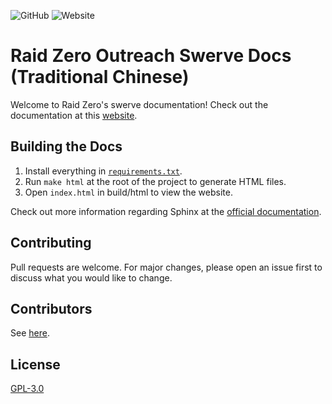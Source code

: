 ![GitHub](https://img.shields.io/github/license/TASRobotics/RaidZero-Outreach-Swerve-Docs-zh_TW?logo=Github)
![Website](https://img.shields.io/website?down_color=red&down_message=offline&label=docs&logo=readthedocs&up_color=green&up_message=online&url=https%3A%2F%2Fraidzero-swerve-docs.readthedocs.io%2Fzh_TW%2Flatest%2F)

# Raid Zero Outreach Swerve Docs (Traditional Chinese)

Welcome to Raid Zero's swerve documentation! Check out the documentation at this [website](https://raidzero-swerve-docs.readthedocs.io/zh_TW/latest/). 

## Building the Docs

1. Install everything in [``requirements.txt``](requirements.txt).
2. Run ``make html`` at the root of the project to generate HTML files. 
3. Open ``index.html`` in build/html to view the website. 

Check out more information regarding Sphinx at the [official documentation](https://www.sphinx-doc.org/en/master/). 

## Contributing

Pull requests are welcome. For major changes, please open an issue first to discuss what you would like to change. 

## Contributors 

See [here](https://github.com/TASRobotics/RaidZero-Outreach-Swerve-Docs#contributors).

## License

[GPL-3.0](https://choosealicense.com/licenses/gpl-3.0/)
